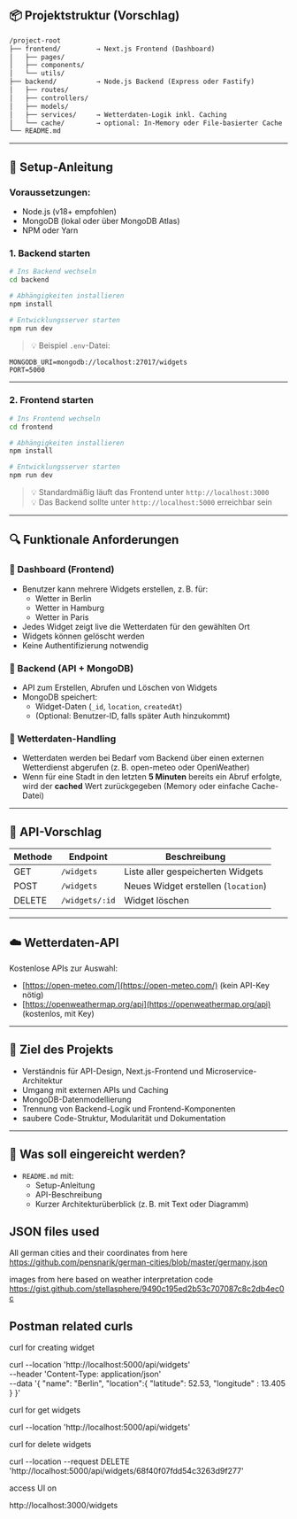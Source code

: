 ## 📦 Projektstruktur (Vorschlag)

```txt
/project-root
├── frontend/         → Next.js Frontend (Dashboard)
│   ├── pages/
│   ├── components/
│   └── utils/
├── backend/          → Node.js Backend (Express oder Fastify)
│   ├── routes/
│   ├── controllers/
│   ├── models/
│   ├── services/     → Wetterdaten-Logik inkl. Caching
│   └── cache/        → optional: In-Memory oder File-basierter Cache
└── README.md
```

---

## 🚀 Setup-Anleitung

### Voraussetzungen:
- Node.js (v18+ empfohlen)
- MongoDB (lokal oder über MongoDB Atlas)
- NPM oder Yarn

### 1. Backend starten

```bash
# Ins Backend wechseln
cd backend

# Abhängigkeiten installieren
npm install

# Entwicklungsserver starten
npm run dev
```

> 💡 Beispiel `.env`-Datei:
```env
MONGODB_URI=mongodb://localhost:27017/widgets
PORT=5000
```

---

### 2. Frontend starten

```bash
# Ins Frontend wechseln
cd frontend

# Abhängigkeiten installieren
npm install

# Entwicklungsserver starten
npm run dev
```

> 💡 Standardmäßig läuft das Frontend unter `http://localhost:3000`  
> 💡 Das Backend sollte unter `http://localhost:5000` erreichbar sein

---

## 🔍 Funktionale Anforderungen

### 🔹 Dashboard (Frontend)
- Benutzer kann mehrere Widgets erstellen, z. B. für:
  - Wetter in Berlin
  - Wetter in Hamburg
  - Wetter in Paris
- Jedes Widget zeigt live die Wetterdaten für den gewählten Ort
- Widgets können gelöscht werden
- Keine Authentifizierung notwendig

### 🔹 Backend (API + MongoDB)
- API zum Erstellen, Abrufen und Löschen von Widgets
- MongoDB speichert:
  - Widget-Daten (`_id`, `location`, `createdAt`)
  - (Optional: Benutzer-ID, falls später Auth hinzukommt)

### 🔹 Wetterdaten-Handling
- Wetterdaten werden bei Bedarf vom Backend über einen externen Wetterdienst abgerufen (z. B. open-meteo oder OpenWeather)
- Wenn für eine Stadt in den letzten **5 Minuten** bereits ein Abruf erfolgte, wird der **cached** Wert zurückgegeben (Memory oder einfache Cache-Datei)

---

## 🧾 API-Vorschlag

| Methode | Endpoint                 | Beschreibung                       |
|---------|--------------------------|------------------------------------|
| GET     | `/widgets`               | Liste aller gespeicherten Widgets |
| POST    | `/widgets`               | Neues Widget erstellen (`location`) |
| DELETE  | `/widgets/:id`           | Widget löschen                     |

---

## ☁️ Wetterdaten-API

Kostenlose APIs zur Auswahl:

- [https://open-meteo.com/](https://open-meteo.com/) (kein API-Key nötig)
- [https://openweathermap.org/api](https://openweathermap.org/api) (kostenlos, mit Key)

---

## 🧪 Ziel des Projekts

- Verständnis für API-Design, Next.js-Frontend und Microservice-Architektur
- Umgang mit externen APIs und Caching
- MongoDB-Datenmodellierung
- Trennung von Backend-Logik und Frontend-Komponenten
- saubere Code-Struktur, Modularität und Dokumentation

---

## 📄 Was soll eingereicht werden?

- `README.md` mit:
  - Setup-Anleitung
  - API-Beschreibung
  - Kurzer Architekturüberblick (z. B. mit Text oder Diagramm)

## JSON files used
  All german cities and their coordinates from here
  https://github.com/pensnarik/german-cities/blob/master/germany.json

  images from here based on weather interpretation code
  https://gist.github.com/stellasphere/9490c195ed2b53c707087c8c2db4ec0c

## Postman related curls

curl for creating widget

  curl --location 'http://localhost:5000/api/widgets' \
--header 'Content-Type: application/json' \
--data '{
"name": "Berlin",
"location":{
    "latitude": 52.53,
    "longitude" : 13.405
}
}'

curl for get widgets

curl --location 'http://localhost:5000/api/widgets'

curl for delete widgets 

curl --location --request DELETE 'http://localhost:5000/api/widgets/68f40f07fdd54c3263d9f277'


access UI on 

http://localhost:3000/widgets
